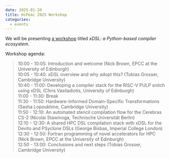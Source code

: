 ```yaml
---
date: 2025-01-20
title: HiPeac 2025 Workshop
categories:
  - events
---
```


We will be presenting [a
workshop](https://www.hipeac.net/2025/barcelona/#/program/sessions/8169/) titled
_xDSL: a Python-based compiler ecosystem_.

Workshop agenda:

> 10:00 - 10:05: Introduction and welcome (Nick Brown, EPCC at the University of Edinburgh)\
> 10:05 - 10:40: xDSL overview and why adopt this? (Tobias Grosser, Cambridge University)\
> 10:40 - 11:00: Developing a compiler stack for the RISC-V PULP snitch using xDSL (Chris Vasiladiotis, University of Edinburgh)\
> 11:00 - 11:30: Break\
> 11:30 - 11:50: Hardware-Informed Domain-Specific Transformations (Sasha Lopoukhine, Cambridge University)\
> 11:50 - 12:10: An automated stencil compilation flow for the Cerebras CS-2 (Nicolai Stawinoga, Technische Universität Berlin)\
> 12:10 - 12:30: A shared HPC DSL compilation stack with xDSL for the Devito and PSyclone DSLs (George Bisbas, Imperial College London)\
> 12:30 - 12:50: Fortran programming of novel accelerators for HPC (Nick Brown, EPCC at the University of Edinburgh)\
> 12:50 - 13:00: Conclusions and next steps (Tobias Grosser, Cambridge University)
